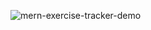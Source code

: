 ![mern-exercise-tracker-demo](https://user-images.githubusercontent.com/33941035/151997569-3f135cb1-6d66-46ea-a833-0c2cf4c1fea1.gif)
